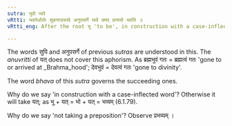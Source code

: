 ```yaml
---
sutra: भुवो भावे
vRtti: भवतेर्धातोः सुबन्तउपपदे अनुपसर्गे भावे क्यप् प्रत्ययो भवति ॥
vRtti_eng: After the root भू 'to be', in construction with a case-inflected word as its _upapada_ and when used without a preposition, the affix क्यप् is employed to denote condition (_bhava_).

---
```

The words सुपि and अनुपसर्गे of previous _sutras_ are understood in this. The _anuvritti_ of यत् does not cover this aphorism. As ब्रह्मभुवं गतः = ब्रह्मत्वं गतः 'gone to or arrived at _Brahma_hood'; देवभुवं = देवत्वं गतः 'gone to divinity'.

The word _bhava_ of this _sutra_ governs the succeeding ones.

Why do we say 'in construction with a case-inflected word'? Otherwise it will take यत्; as भू + यत् = भो + यत् = भव्यम् (6.1.79).

Why do we say 'not taking a preposition'? Observe प्रभव्यम् ।